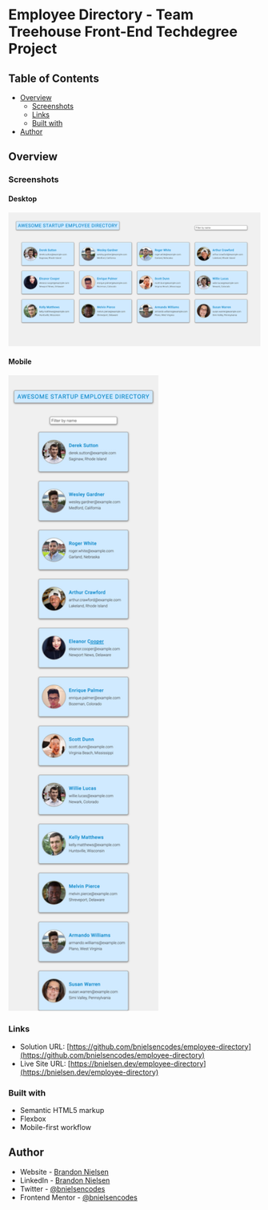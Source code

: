 # Employee Directory - Team Treehouse Front-End Techdegree Project

## Table of Contents

- [Overview](#overview)
  - [Screenshots](#screenshots)
  - [Links](#links)
  - [Built with](#built-with)
- [Author](#author)

## Overview

### Screenshots

#### Desktop

![screenshot of Employee Directory desktop website](./screenshots/desktop.png)

#### Mobile

<img src="./screenshots/mobile.png" alt="screenshot of Employee Directory mobile website" width="300">

### Links

- Solution URL: [https://github.com/bnielsencodes/employee-directory](https://github.com/bnielsencodes/employee-directory)
- Live Site URL: [https://bnielsen.dev/employee-directory](https://bnielsen.dev/employee-directory)

### Built with

- Semantic HTML5 markup
- Flexbox
- Mobile-first workflow

## Author

- Website - [Brandon Nielsen](https://www.bnielsen.dev)
- LinkedIn - [Brandon Nielsen](https://www.linkedin.com/in/bnielsencodes)
- Twitter - [@bnielsencodes](https://twitter.com/bnielsencodes)
- Frontend Mentor - [@bnielsencodes](https://www.frontendmentor.io/profile/bnielsencodes)
